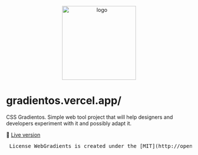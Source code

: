 <p align="center">
    <img width="200" src="https://cdn.dribbble.com/users/11365883/screenshots/20383041/media/ed0745667fa196c1604c89c9c279fa8d.png" alt="logo">
</p>

<h1>gradientos.vercel.app/</h1>

CSS Gradientos. Simple web tool project that will help designers and developers experiment with it and possibly adapt it.


:link: [Live version](https://gradientos.vercel.app/)


<pre> License WebGradients is created under the [MIT](http://opensource.org/licenses/MIT) license. </pre>
